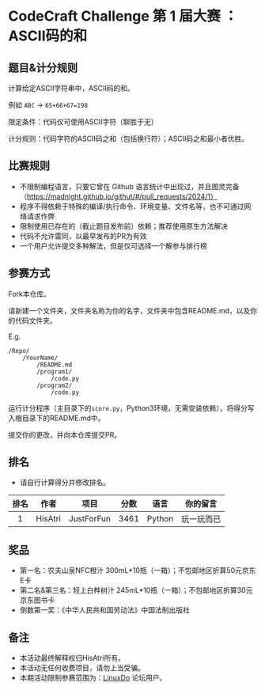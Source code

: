 # CodeCraft Challenge 第 1 届大赛 ：ASCII码的和

## 题目&计分规则

计算给定ASCII字符串中，ASCII码的和。

例如 `ABC` -> `65+66+67=198`

限定条件：代码仅可使用ASCII字符（聊胜于无）

计分规则：代码字符的ASCII码之和（包括换行符）；ASCII码之和最小者优胜。

## 比赛规则

- 不限制编程语言，只要它曾在 Github 语言统计中出现过，并且图灵完备（https://madnight.github.io/githut/#/pull_requests/2024/1）
- 程序不得依赖于特殊的编译/执行命令、环境变量、文件名等，也不可通过网络请求作弊
- 限制使用已存在的（截止题目发布前）依赖；推荐使用原生方法解决
- 代码不允许雷同，以最早发布的PR为有效
- 一个用户允许提交多种解法，但是仅可选择一个解参与排行榜

## 参赛方式
Fork本仓库。

请新建一个文件夹，文件夹名称为你的名字，文件夹中包含README.md，以及你的代码文件夹。

E.g.
```
/Repo/
    /YourName/ 
        /README.md
        /program1/
            /code.py
        /program2/
            /code.py
```

运行计分程序（主目录下的`score.py`，Python3环境，无需安装依赖），将得分写入根目录下的README.md中。

提交你的更改，并向本仓库提交PR。

## 排名

- 请自行计算得分并修改排名。

| 排名 | 作者 | 项目 | 分数 | 语言 | 你的留言 |
| :--: | :--: | :--: | :--: | :--: | :--: |
| 1 | HisAtri | JustForFun | 3461 | Python | 玩一玩而已 |

## 奖品

- 第一名：农夫山泉NFC橙汁 300mL*10瓶（一箱）；不包邮地区折算50元京东E卡
- 第二名&第三名：轻上白桦树汁 245mL*10瓶（一箱）；不包邮地区折算30元京东图书卡
- 倒数第一奖：《中华人民共和国劳动法》中国法制出版社

## 备注

- 本活动最终解释权归HisAtri所有。
- 本活动无任何收费项目，请勿上当受骗。
- 本期活动限制参赛范围为：[LinuxDo](https://linux.do) 论坛用户。
